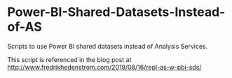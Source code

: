 # Power-BI-Shared-Datasets-Instead-of-AS
Scripts to use Power BI shared datasets instead of Analysis Services.

This script is referenced in the blog post at http://www.fredrikhedenstrom.com/2019/08/16/repl-as-w-pbi-sds/
